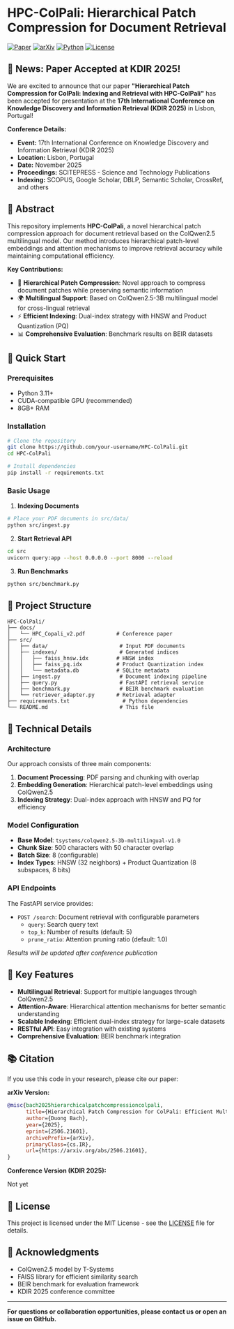 # HPC-ColPali: Hierarchical Patch Compression for Document Retrieval

[![Paper](https://img.shields.io/badge/Paper-KDIR%202025-blue)](https://kdir.scitevents.org/Guidelines.aspx)
[![arXiv](https://img.shields.io/badge/arXiv-2506.21601-b31b1b)](https://arxiv.org/abs/2506.21601)
[![Python](https://img.shields.io/badge/Python-3.11+-blue)](https://www.python.org/)
[![License](https://img.shields.io/badge/License-MIT-green)](LICENSE)

## 🎉 News: Paper Accepted at KDIR 2025!

We are excited to announce that our paper **"Hierarchical Patch Compression for ColPali: Indexing and Retrieval with HPC-ColPali"** has been accepted for presentation at the **17th International Conference on Knowledge Discovery and Information Retrieval (KDIR 2025)** in Lisbon, Portugal!

**Conference Details:**

- **Event:** 17th International Conference on Knowledge Discovery and Information Retrieval (KDIR 2025)
- **Location:** Lisbon, Portugal
- **Date:** November 2025
- **Proceedings:** SCITEPRESS - Science and Technology Publications
- **Indexing:** SCOPUS, Google Scholar, DBLP, Semantic Scholar, CrossRef, and others

## 📖 Abstract

This repository implements **HPC-ColPali**, a novel hierarchical patch compression approach for document retrieval based on the ColQwen2.5 multilingual model. Our method introduces hierarchical patch-level embeddings and attention mechanisms to improve retrieval accuracy while maintaining computational efficiency.

**Key Contributions:**

- 🎯 **Hierarchical Patch Compression**: Novel approach to compress document patches while preserving semantic information
- 🌍 **Multilingual Support**: Based on ColQwen2.5-3B multilingual model for cross-lingual retrieval
- ⚡ **Efficient Indexing**: Dual-index strategy with HNSW and Product Quantization (PQ)
- 📊 **Comprehensive Evaluation**: Benchmark results on BEIR datasets

## 🚀 Quick Start

### Prerequisites

- Python 3.11+
- CUDA-compatible GPU (recommended)
- 8GB+ RAM

### Installation

```bash
# Clone the repository
git clone https://github.com/your-username/HPC-ColPali.git
cd HPC-ColPali

# Install dependencies
pip install -r requirements.txt
```

### Basic Usage

1. **Indexing Documents**

```bash
# Place your PDF documents in src/data/
python src/ingest.py
```

2. **Start Retrieval API**

```bash
cd src
uvicorn query:app --host 0.0.0.0 --port 8000 --reload
```

3. **Run Benchmarks**

```bash
python src/benchmark.py
```

## 📁 Project Structure

```
HPC-ColPali/
├── docs/
│   └── HPC_Copali_v2.pdf          # Conference paper
├── src/
│   ├── data/                       # Input PDF documents
│   ├── indexes/                    # Generated indices
│   │   ├── faiss_hnsw.idx         # HNSW index
│   │   ├── faiss_pq.idx           # Product Quantization index
│   │   └── metadata.db            # SQLite metadata
│   ├── ingest.py                   # Document indexing pipeline
│   ├── query.py                    # FastAPI retrieval service
│   ├── benchmark.py                # BEIR benchmark evaluation
│   └── retriever_adapter.py       # Retrieval adapter
├── requirements.txt                 # Python dependencies
└── README.md                       # This file
```

## 🔧 Technical Details

### Architecture

Our approach consists of three main components:

1. **Document Processing**: PDF parsing and chunking with overlap
2. **Embedding Generation**: Hierarchical patch-level embeddings using ColQwen2.5
3. **Indexing Strategy**: Dual-index approach with HNSW and PQ for efficiency

### Model Configuration

- **Base Model**: `tsystems/colqwen2.5-3b-multilingual-v1.0`
- **Chunk Size**: 500 characters with 50 character overlap
- **Batch Size**: 8 (configurable)
- **Index Types**: HNSW (32 neighbors) + Product Quantization (8 subspaces, 8 bits)

### API Endpoints

The FastAPI service provides:

- `POST /search`: Document retrieval with configurable parameters
  - `query`: Search query text
  - `top_k`: Number of results (default: 5)
  - `prune_ratio`: Attention pruning ratio (default: 1.0)

_Results will be updated after conference publication_

## 🎯 Key Features

- **Multilingual Retrieval**: Support for multiple languages through ColQwen2.5
- **Attention-Aware**: Hierarchical attention mechanisms for better semantic understanding
- **Scalable Indexing**: Efficient dual-index strategy for large-scale datasets
- **RESTful API**: Easy integration with existing systems
- **Comprehensive Evaluation**: BEIR benchmark integration

## 📚 Citation

If you use this code in your research, please cite our paper:

**arXiv Version:**

```bibtex
@misc{bach2025hierarchicalpatchcompressioncolpali,
      title={Hierarchical Patch Compression for ColPali: Efficient Multi-Vector Document Retrieval with Dynamic Pruning and Quantization},
      author={Duong Bach},
      year={2025},
      eprint={2506.21601},
      archivePrefix={arXiv},
      primaryClass={cs.IR},
      url={https://arxiv.org/abs/2506.21601},
}
```

**Conference Version (KDIR 2025):**

Not yet

## 📄 License

This project is licensed under the MIT License - see the [LICENSE](LICENSE) file for details.

## 🙏 Acknowledgments

- ColQwen2.5 model by T-Systems
- FAISS library for efficient similarity search
- BEIR benchmark for evaluation framework
- KDIR 2025 conference committee

---

**For questions or collaboration opportunities, please contact us or open an issue on GitHub.**
